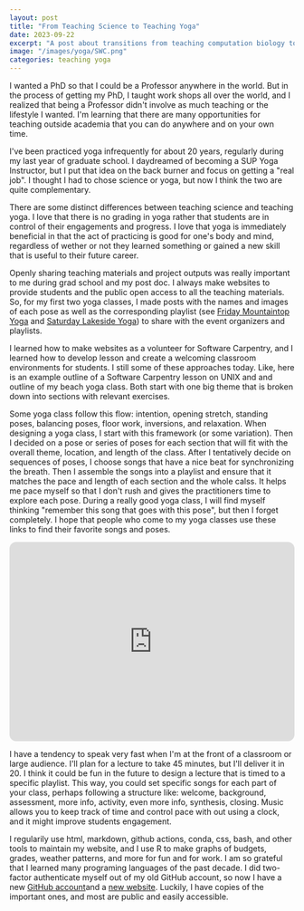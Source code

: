 ```yaml
---
layout: post
title: "From Teaching Science to Teaching Yoga"
date: 2023-09-22
excerpt: "A post about transitions from teaching computation biology to yoga."
image: "/images/yoga/SWC.png"
categories: teaching yoga
---
```


I wanted a PhD so that I could be a Professor anywhere in the world. But in the process of getting my PhD, I taught work shops all over the world, and I realized that being a Professor didn't involve as much teaching or the lifestyle I wanted. I'm learning that there are many opportunities for teaching outside academia that you can do anywhere and on your own time.

I've been practiced yoga infrequently for about 20 years, regularly during my last year of graduate school. I daydreamed of becoming a SUP Yoga Instructor, but I put that idea on the back burner and focus on getting a "real job". I thought I had to chose science or yoga, but now I think the two are quite complementary. 

There are some distinct differences between teaching science and teaching yoga. I love that there is no grading in yoga rather that students are in control of their engagements and progress. I love that yoga is immediately beneficial in that the act of practicing is good for one's body and mind, regardless of wether or not they learned something or gained a new skill that is useful to their future career.

Openly sharing teaching materials and project outputs was really important to me during grad school and my post doc. I always make websites to provide students and the public open access to all the teaching materials. So, for my first two yoga classes, I made posts with the names and images of each pose as well as the corresponding playlist (see [Friday Mountaintop Yoga](https://www.raynaharris.com/blog/yoga-friday/) and [Saturday Lakeside Yoga](https://www.raynaharris.com/blog/yoga-saturday/)) to share with the event organizers and playlists.

I learned how to make websites as a volunteer for Software Carpentry, and I learned how to develop lesson and create a welcoming classroom environments for students. I still some of these approaches today. Like, here is an example outline of a Software Carpentry lesson on UNIX and and outline of my beach yoga class. Both start with one big theme that is broken down into sections with relevant exercises. 


Some yoga class follow this flow: intention, opening stretch, standing poses, balancing poses, floor work, inversions, and relaxation. When designing a yoga class, I start with this framework (or some variation). Then I decided on a pose or series of poses for each section that will fit with the overall theme, location, and length of the class. After I tentatively decide on sequences of poses, I choose songs that have a nice beat for synchronizing the breath. Then I assemble the songs into a playlist and ensure that it matches the pace and length of each section and the whole calss. It helps me pace myself so that I don't rush and gives the practitioners time to explore each pose. During a really good yoga class, I will find myself thinking "remember this song that goes with this pose", but then I forget completely. I hope that people who come to my yoga classes use these links to find their favorite songs and poses. 


<iframe style="border-radius:12px" src="https://open.spotify.com/embed/playlist/6tpwzTZdgK8ht5Xwbd4gM4?utm_source=generator&theme=0" width="100%" height="352" frameBorder="0" allowfullscreen="" allow="autoplay; clipboard-write; encrypted-media; fullscreen; picture-in-picture" loading="lazy"></iframe>

I have a tendency to speak very fast when I'm at the front of a classroom or large audience. I'll plan for a lecture to take 45 minutes, but I'll deliver it in 20. I think it could be fun in the future to design a lecture that is timed to a specific playlist. This way, you could set specific songs for each part of your class, perhaps following a structure like: welcome, background, assessment, more info, activity, even more info, synthesis, closing. Music allows you to keep track of time and control pace with out using a clock, and it might improve students engagement.

I regularily use html, markdown, github actions, conda, css, bash, and other tools to maintain my website, and I use R to make graphs of budgets, grades, weather patterns, and more for fun and for work. I am so grateful that I learned many programing languages of the past decade. I did two-factor authenticate myself out of my old GitHub account, so now I have a new [GitHub account](https://github.com/raynaharrisphd)and a [new website](https://www.raynaharris.com/). Luckily, I have copies of the important ones, and most are public and easily accessible.  

